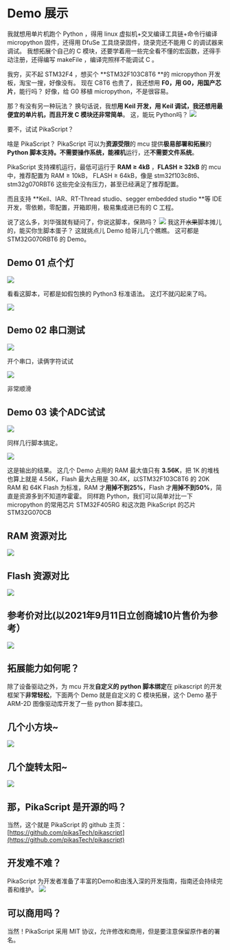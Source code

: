 # Demo 展示

我就想用单片机跑个 Python ，得用 linux 虚拟机+交叉编译工具链+命令行编译 micropython 固件，还得用 DfuSe 工具烧录固件，烧录完还不能用 C 的调试器来调试。
我想拓展个自己的 C 模块，还要学着用一些完全看不懂的宏函数，还得手动注册，还得编写 makeFile ，编译完照样不能调试 C 。


我穷，买不起 STM32F4 ，想买个 **STM32F103C8T6 **的 micropython 开发板，淘宝一搜，好像没有。
现在 C8T6 也贵了，我还想用 **F0，用 G0，用国产芯片**，能行吗？
好像，给 G0 移植 micropython，不是很容易。

那？有没有另一种玩法？
换句话说，我想**用 Keil 开发，用 Keil 调试，**我还想用**最便宜的单片机，**而且**开发 C 模块还非常简单**。
这，能玩 Python吗？
![](assets/132941900-985ebc9e-fb65-48f6-8677-d3ebc65422ee.gif)

要不，试试 PikaScript？

啥是 PikaScript？
PikaScript 可以为**资源受限**的 mcu 提供**极易部署和拓展**的 **Python **脚本支持。**不需要操作系统**，能**裸机**运行，还**不需要文件系统**。

PikaScript 支持裸机运行，最低可运行于 **RAM ≥ 4kB** ，**FLASH ≥ 32kB** 的 mcu 中，推荐配置为 RAM ≥ 10kB， FLASH ≥ 64kB，像是 stm32f103c8t6、stm32g070RBT6 这些完全没有压力，甚至已经满足了推荐配置。
​

而且支持 **Keil、IAR、RT-Thread studio、segger embedded studio **等 IDE 开发，零依赖，零配置，开箱即用，极易集成进已有的 C 工程。

说了这么多，刘华强就有疑问了，你说这脚本，保熟吗？
![](assets/1638666543673-423aafcb-0c29-49b3-8221-22fdc3c65199.png)
我这开~~水果~~脚本摊儿的，能买你生脚本蛋子？
这就挑点儿 Demo 给哥儿几个瞧瞧。
这可都是 STM32G070RBT6 的 Demo。

## Demo 01 点个灯


![](assets/132943903-b3558929-a107-4a99-bdc4-1b3fd3f7172b.png)

看看这脚本，可都是如假包换的 Python3 标准语法。
这灯不就闪起来了吗。


![](assets/132943428-f2b365ca-140e-42f4-936c-db6a7d9f8dee.gif)


## Demo 02 串口测试


![](assets/132944132-90898355-de94-4d81-990b-7b85d4a4d08a.png)


开个串口，读俩字符试试


![](assets/132943365-0f7059b3-4f9d-4989-a5ec-2cce72b0cc96.gif)


非常顺滑
## Demo 03 读个ADC试试


![](assets/132944180-a805c8f8-40d5-45ff-ae2a-a0fe8f9db1ab.png)


同样几行脚本搞定。


![](assets/132944185-0a01b1ba-8cf7-4f9f-9d73-fe9cbcd52f0b.png)


这是输出的结果。
这几个 Demo 占用的 RAM 最大值只有 **3.56K**，把 1K 的堆栈也算上就是 4.56K，Flash 最大占用是 30.4K，以STM32F103C8T6 的 20K RAM 和 64K Flash 为标准，RAM 才**用掉不到25%**，Flash 才**用掉不到50%**，简直是资源多到不知道咋霍霍。
同样跑 Python，我们可以简单对比一下 micropython 的常用芯片 STM32F405RG 和这次跑 PikaScript 的芯片 STM32G070CB
## RAM 资源对比


![](assets/132944731-a55ece1d-061f-4b91-ba87-bd6547be96a7.png)


## Flash 资源对比


![](assets/132944745-e9cf598d-e75f-40bb-873e-911819d535b7.png)
## 参考价对比(以2021年9月11日立创商城10片售价为参考）


![](assets/132944757-2b5cfda8-f93f-4456-8d7f-4e4767954056.png)


## 拓展能力如何呢？


除了设备驱动之外，为 mcu 开发**自定义的 python 脚本绑定**在 pikascript 的开发框架下**非常轻松**，下面两个 Demo 就是自定义的 C 模块拓展，这个 Demo 基于 ARM-2D 图像驱动库开发了一些 python 脚本接口。
## 几个小方块~


![](assets/132945282-bfd310df-8063-456d-b90c-6b798a2c8ed5.gif)
## 几个旋转太阳~


![](assets/132945107-e473a2cc-9fbc-47f9-aaed-a28d3ad1048c.gif)
## 那，PikaScript 是开源的吗？
当然，这个就是 PikaScript 的 github 主页：
[https://github.com/pikasTech/pikascript](https://github.com/pikasTech/pikascript)

## 开发难不难？
PikaScript 为开发者准备了丰富的Demo和由浅入深的开发指南，指南还会持续完善和维护。
![](assets/132945342-6ace05aa-50c4-4533-9129-ef131cd9fc1d.png)

## 可以商用吗？
当然！PikaScript 采用 MIT 协议，允许修改和商用，但是要注意保留原作者的署名。

